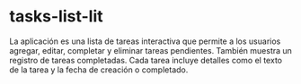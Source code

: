 # tasks-list-lit
La aplicación es una lista de tareas interactiva que permite a los usuarios agregar, editar, completar y eliminar tareas pendientes. También muestra un registro de tareas completadas. Cada tarea incluye detalles como el texto de la tarea y la fecha de creación o completado.
